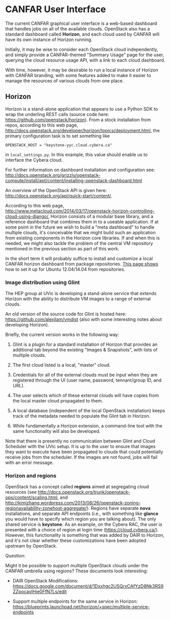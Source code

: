 # CANFAR User Interface

The current CANFAR graphical user interface is a web-based dashboard that handles jobs on all of the available clouds. OpenStack also has a standard dashboard called **Horizon**, and each cloud used by CANFAR will have its own instance of Horizon running.

Initially, it may be wise to consider each OpenStack cloud independently, and simply provide a CANFAR-themed "Summary Usage" page for the user, querying the cloud resource usage API, with a link to each cloud dashboard.

With time, however, it may be desirable to run a local instance of Horizon with CANFAR branding, with some features added to make it easier to manage the resources of various clouds from one place.

## Horizon

Horizon is a stand-alone application that appears to use a Python SDK to wrap the underling REST calls (source code here: https://github.com/openstack/horizon). From a stock installation from repos, according to this web page, http://docs.openstack.org/developer/horizon/topics/deployment.html, the primary configuration task is to set something like
```
OPENSTACK_HOST = "keystone-yyc.cloud.cybera.ca"
```
in ```local_settings.py```. In this example, this value should enable us to interface the Cybera cloud.

For further information on dashboard installation and configuration see: http://docs.openstack.org/grizzly/openstack-compute/install/apt/content/installing-openstack-dashboard.html

An overview of the OpenStack API is given here: http://docs.openstack.org/api/quick-start/content/.

According to this web page, http://www.metacloud.com/2014/03/17/openstack-horizon-controlling-cloud-using-django/, Horizon consists of a modular base library, and a reference dashboard that combines them in to a useable application. If at some point in the future we wish to build a "meta dashboard" to handle multiple clouds, it's conceivable that we might build such an application from existing components in the Horizon core libraries. If and when this is needed, we might also tackle the problem of the central VM repository mentioned in the previous section as part of this work.

In the short term it will probably suffice to install and customize a local CANFAR horizon dashboard from package repositories. [This page shows](http://docs.openstack.org/icehouse/install-guide/install/apt/content/install_dashboard.html) how to set it up for Ubuntu 12.04/14.04 from repositories.

### Image distribution using Glint

The HEP group at UVic is developing a stand-alone service that extends Horizon with the ability to distribute VM images to a range of external clouds.

An old version of the source code for Glint is hosted here: https://github.com/alexjlam/vmdist (also with some interesting notes about developing Horizon).

Briefly, the current version works in the following way:

1. Glint is a plugin for a standard installation of Horizon that provides an additional tab beyond the existing "Images & Snapshots", with lists of multiple clouds.

2. The first cloud listed is a local, "master" cloud.

3. Credentials for all of the external clouds must be input when they are registered through the UI (user name, password, tennant/group ID, and URL).

4. The user selects which of these external clouds will have copies from the local master cloud propagated to them.

5. A local database (independent of the local OpenStack installation) keeps track of the metadata needed to populate the Glint tab in Horizon.

6. While fundamentally a Horizon extension, a command-line tool with the same functionality will also be developed.

Note that there is presently no communication between Glint and Cloud Scheduler with the UVic setup. It is up to the user to ensure that images they want to execute have been propagated to clouds that could potentially receive jobs from the scheduler. If the images are not found, jobs will fail with an error message.


### Horizon and regions

OpenStack has a concept called **regions** aimed at segregating cloud resources (see http://docs.openstack.org/trunk/openstack-ops/content/scaling.html, and http://kimizhang.wordpress.com/2013/08/26/openstack-zoning-regionavailability-zonehost-aggregate/). Regions have separate **nova** installations, and separate API endpoints (i.e., with something like **glance** you would have to specify which region you are talking about). The only shared service is **keystone**. As an example, on the Cybera RAC, the user is presented with a choice of region at login time (https://cloud.cybera.ca/). However, this functionality is something that was added by DAIR to Horizon, and it's not clear whether these customizations have been adopted upstream by OpenStack.


Question:

Might it be possible to support multiple OpenStack clouds under the CANFAR umbrella using regions? These documents look interesting:

* DAIR OpenStack Modifications: https://docs.google.com/document/d/1Dxxhgc2USQrxCAfYzD8Nk3RS9ZZpocavIHie0FfN7Ls/edit

* Support multiple endpoints for the same service in Horizon: https://blueprints.launchpad.net/horizon/+spec/multiple-service-endpoints

